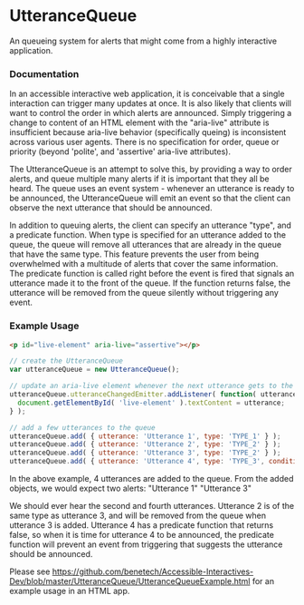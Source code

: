 UtteranceQueue
======

An queueing system for alerts that might come from a highly interactive application.

### Documentation
In an accessible interactive web application, it is conceivable that a single interaction can trigger
many updates at once. It is also likely that clients will want to control the order
in which alerts are announced.  Simply triggering a change to content of an HTML element with the "aria-live"
attribute is insufficient because aria-live behavior (specifically queing) is inconsistent across various user agents.
There is no specification for order, queue or priority (beyond 'polite', and 'assertive' aria-live attributes).

The UtteranceQueue is an attempt to solve this, by providing a way to order alerts, and queue multiple many alerts
if it is important that they all be heard.  The queue uses an event system - whenever an utterance is ready to be
announced, the UtteranceQueue will emit an event so that the client can observe the next utterance that should be
announced.

In addition to queuing alerts, the client can specify an utterance "type", and a predicate function. When type is
specified for an utterance added to the queue, the queue will remove all utterances that are already in the queue that
have the same type. This feature prevents the user from being overwhelmed with a multitude of alerts that cover the
same information. The predicate function is called right before the event is fired that signals an utterance made it
to the front of the queue. If the function returns false, the utterance will be removed from the queue silently without
triggering any event.

### Example Usage

```html
<p id="live-element" aria-live="assertive"></p>
```

```js
// create the UtteranceQueue
var utteranceQueue = new UtteranceQueue();

// update an aria-live element whenever the next utterance gets to the front of the queue
utteranceQueue.utteranceChangedEmitter.addListener( function( utterance ) {
  document.getElementById( 'live-element' ).textContent = utterance;
} );

// add a few utterances to the queue
utteranceQueue.add( { utterance: 'Utterance 1', type: 'TYPE_1' } );
utteranceQueue.add( { utterance: 'Utterance 2', type: 'TYPE_2' } );
utteranceQueue.add( { utterance: 'Utterance 3', type: 'TYPE_2' } );
utteranceQueue.add( { utterance: 'Utterance 4', type: 'TYPE_3', condition: function() { return false; } } );
```

In the above example, 4 utterances are added to the queue.  From the added objects, we would expect two alerts:
"Utterance 1"
"Utterance 3"

We should ever hear the second and fourth utterances.  Utterance 2 is of the same type as utterance 3, and will be
removed from the queue when utterance 3 is added.  Utterance 4 has a predicate function that returns false, so when 
it is time for utterance 4 to be announced, the predicate function will prevent an event from triggering that suggests
the utterance should be announced.

Please see https://github.com/benetech/Accessible-Interactives-Dev/blob/master/UtteranceQueue/UtteranceQueueExample.html
for an example usage in an HTML app.


